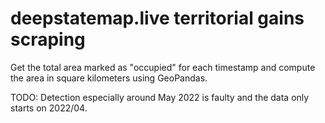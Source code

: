 # deepstatemap.live territorial gains scraping

Get the total area marked as "occupied" for each timestamp and compute the area in square kilometers using GeoPandas.

TODO: Detection especially around May 2022 is faulty and the data only starts on 2022/04.
